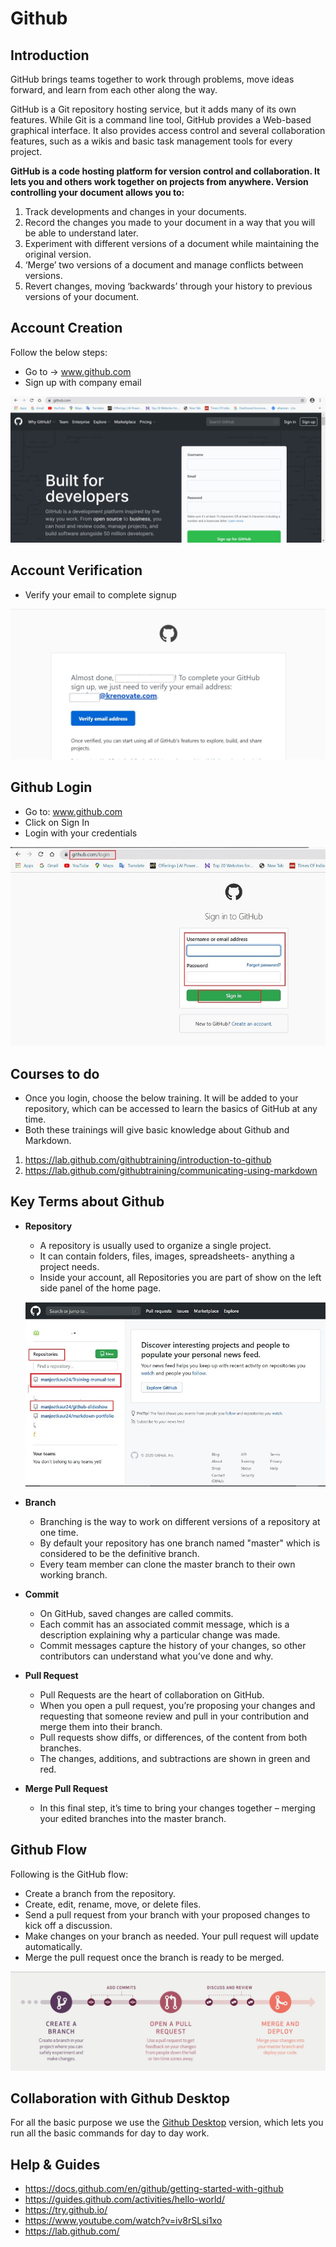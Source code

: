 # **Github**

## **Introduction**

GitHub brings teams together to work through problems, move ideas forward, and learn from each other along the way.

GitHub is a Git repository hosting service, but it adds many of its own features. While Git is a command line tool, GitHub provides a Web-based graphical interface. It also provides access control and several collaboration features, such as a wikis and basic task management tools for every project.

**GitHub is a code hosting platform for version control and collaboration. It lets you and others work together on projects from anywhere. Version controlling your document allows you to:**

1.  Track developments and changes in your documents.
2.  Record the changes you made to your document in a way that you will be able to understand later.
3.  Experiment with different versions of a document while maintaining the original version.
4.  ‘Merge’ two versions of a document and manage conflicts between versions.
5.  Revert changes, moving ‘backwards’ through your history to previous versions of your document.


## **Account Creation**

Follow the below steps:

*    Go to -> www.github.com
*    Sign up with company email

![Github Signup](../images/Initial-images/GitHub/Github%20Signup.jpg)

## **Account Verification**

*    Verify your email to complete signup

![Github Verify](../images/Initial-images/GitHub/Github%20verify.jpg)

## **Github Login**

*    Go to: www.github.com
*    Click on Sign In
*    Login with your credentials

![signin](../images/Initial-images/GitHub/signin.jpg)

## **Courses to do**

*    Once you login, choose the below training. It will be added to your repository, which can be accessed to learn the basics of GitHub at any time.
*    Both these trainings will give basic knowledge about Github and Markdown.

1.    https://lab.github.com/githubtraining/introduction-to-github
2.    https://lab.github.com/githubtraining/communicating-using-markdown

   

## **Key Terms about Github**

*    **Repository**

     *    A repository is usually used to organize a single project.
     *    It can contain folders, files, images, spreadsheets- anything a project needs.
     *    Inside your account, all Repositories you are part of show on the left side panel of the home page.

     ![homepage](../images/Initial-images/GitHub/homepage.jpg)


*    **Branch**

     *    Branching is the way to work on different versions of a repository at one time.
     *    By default your repository has one branch named "master" which is considered to be the definitive branch. 
     *    Every team member can clone the master branch to their own working branch.


*    **Commit**

     *    On GitHub, saved changes are called commits.
     *    Each commit has an associated commit message, which is a description explaining why a particular change was made.
     *    Commit messages capture the history of your changes, so other contributors can understand what you’ve done and why.

*    **Pull Request**

     *    Pull Requests are the heart of collaboration on GitHub.
     *    When you open a pull request, you’re proposing your changes and requesting that someone review and pull in your contribution and merge them into their branch.
     *    Pull requests show diffs, or differences, of the content from both branches.
     *    The changes, additions, and subtractions are shown in green and red.

*    **Merge Pull Request**

     *    In this final step, it’s time to bring your changes together – merging your edited branches into the master branch.


## **Github Flow**

Following is the GitHub flow:

*    Create a branch from the repository.
*    Create, edit, rename, move, or delete files.
*    Send a pull request from your branch with your proposed changes to kick off a discussion.
*    Make changes on your branch as needed. Your pull request will update automatically.
*    Merge the pull request once the branch is ready to be merged.

![github flow](../images/Initial-images/GitHub/githubflow.jpg)

## **Collaboration with Github Desktop**

For all the basic purpose we use the [Github Desktop](Desktop-Github.md) version, which lets you run all the basic commands for day to day work.


## **Help & Guides**

*    https://docs.github.com/en/github/getting-started-with-github
*    https://guides.github.com/activities/hello-world/
*    https://try.github.io/
*    https://www.youtube.com/watch?v=iv8rSLsi1xo
*    https://lab.github.com/


